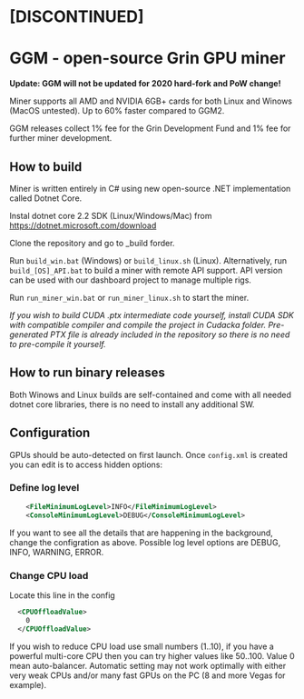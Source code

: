 # [DISCONTINUED]
# GGM - open-source Grin GPU miner

**Update: GGM will not be updated for 2020 hard-fork and PoW change!**

Miner supports all AMD and NVIDIA 6GB+ cards for both Linux and Winows (MacOS untested). Up to 60% faster compared to GGM2.

GGM releases collect 1% fee for the Grin Development Fund and 1% fee for further miner development.

## How to build

Miner is written entirely in C# using new open-source .NET implementation called Dotnet Core.

Instal dotnet core 2.2 SDK (Linux/Windows/Mac) from https://dotnet.microsoft.com/download

Clone the repository and go to _build forder.

Run `build_win.bat` (Windows) or `build_linux.sh` (Linux). Alternatively, run `build_[OS]_API.bat` to build a miner with remote API support.
API version can be used with our dashboard project to manage multiple rigs.

Run `run_miner_win.bat` or `run_miner_linux.sh` to start the miner.

*If you wish to build CUDA .ptx intermediate code yourself, install CUDA SDK with compatible compiler and compile the project in Cudacka folder.
Pre-generated PTX file is already included in the repository so there is no need to pre-compile it yourself.*

## How to run binary releases

Both Winows and Linux builds are self-contained and come with all needed dotnet core libraries, there is no need to install any additional SW.

## Configuration

GPUs should be auto-detected on first launch. Once `config.xml` is created you can edit is to access hidden options:

### Define log level

```xml
    <FileMinimumLogLevel>INFO</FileMinimumLogLevel>
    <ConsoleMinimumLogLevel>DEBUG</ConsoleMinimumLogLevel>
```

If you want to see all the details that are happening in the background, change the configration as above. Possible log level options are DEBUG, INFO, WARNING, ERROR.

### Change CPU load

Locate this line in the config

```xml
  <CPUOffloadValue>
    0
  </CPUOffloadValue>
```

If you wish to reduce CPU load use small numbers (1..10), if you have a powerful multi-core CPU then you can try higher values like 50..100. Value 0 mean auto-balancer. Automatic setting may not work optimally with either very weak CPUs and/or many fast GPUs on the PC (8 and more Vegas for example).
